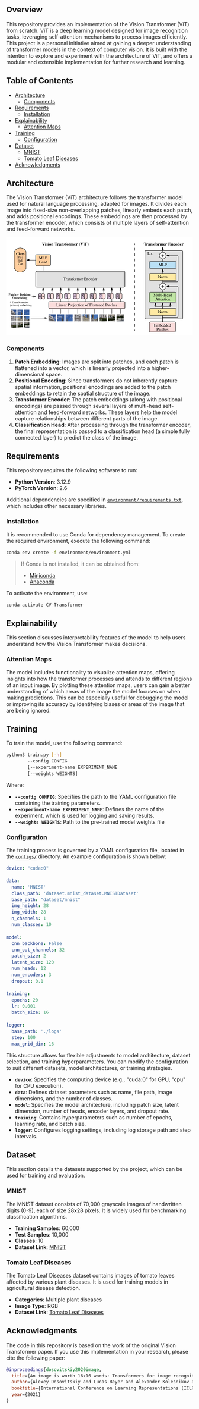 ## Overview
This repository provides an implementation of the Vision Transformer (ViT) from scratch. ViT is a deep learning model designed for image recognition tasks, leveraging self-attention mechanisms to process images efficiently. This project is a personal initiative aimed at gaining a deeper understanding of transformer models in the context of computer vision. It is built with the intention to explore and experiment with the architecture of ViT, and offers a modular and extensible implementation for further research and learning.

## Table of Contents
- [Architecture](#architecture)
  - [Components](#components)
- [Requirements](#requirements)
  - [Installation](#installation)
- [Explainability](#explainability)
  - [Attention Maps](#attention-maps)
- [Training](#training)
  - [Configuration](#configuration)
- [Dataset](#dataset)
  - [MNIST](#mnist)
  - [Tomato Leaf Diseases](#tomato-leaf-diseases)
- [Acknowledgments](#acknowledgments)

## Architecture

The Vision Transformer (ViT) architecture follows the transformer model used for natural language processing, adapted for images. It divides each image into fixed-size non-overlapping patches, linearly embeds each patch, and adds positional encodings. These embeddings are then processed by the transformer encoder, which consists of multiple layers of self-attention and feed-forward networks.

![vit-architecture](documentation/imgs/vit-architecture.png)

### Components

1. **Patch Embedding**: Images are split into patches, and each patch is flattened into a vector, which is linearly projected into a higher-dimensional space. 
2. **Positional Encoding**: Since transformers do not inherently capture spatial information, positional encodings are added to the patch embeddings to retain the spatial structure of the image.
3. **Transformer Encoder**: The patch embeddings (along with positional encodings) are passed through several layers of multi-head self-attention and feed-forward networks. These layers help the model capture relationships between different parts of the image.
4. **Classification Head**: After processing through the transformer encoder, the final representation is passed to a classification head (a simple fully connected layer) to predict the class of the image.

## Requirements
This repository requires the following software to run:
- **Python Version**: 3.12.9
- **PyTorch Version**: 2.6

Additional dependencies are specified in [`environment/requirements.txt`](environment/requirements.txt), which includes other necessary libraries.

### Installation
It is recommended to use Conda for dependency management. To create the required environment, execute the following command:

```sh
conda env create -f environment/environment.yml
```

> If Conda is not installed, it can be obtained from:
> - [Miniconda](https://docs.conda.io/en/latest/miniconda.html)
> - [Anaconda](https://www.anaconda.com/)

To activate the environment, use:

```sh
conda activate CV-Transformer
```

## Explainability

This section discusses interpretability features of the model to help users understand how the Vision Transformer makes decisions.

### Attention Maps
The model includes functionality to visualize attention maps, offering insights into how the transformer processes and attends to different regions of an input image. By plotting these attention maps, users can gain a better understanding of which areas of the image the model focuses on when making predictions. This can be especially useful for debugging the model or improving its accuracy by identifying biases or areas of the image that are being ignored.

## Training
To train the model, use the following command:

```sh
python3 train.py [-h] 
        --config CONFIG
        [--experiment-name EXPERIMENT_NAME
        [--weights WEIGHTS]
```

Where:
- **`--config CONFIG`**: Specifies the path to the YAML configuration file containing the training parameters.
- **`--experiment-name EXPERIMENT_NAME`**: Defines the name of the experiment, which is used for logging and saving results.
- **`--weights WEIGHTS`**: Path to the pre-trained model weights file

### Configuration
The training process is governed by a YAML configuration file, located in the [`configs/`](configs/) directory. An example configuration is shown below:

```yaml
device: "cuda:0"

data:
  name: 'MNIST'
  class_path: 'dataset.mnist_dataset.MNISTDataset'
  base_path: "dataset/mnist"
  img_height: 28
  img_width: 28
  n_channels: 1
  num_classes: 10

model:
  cnn_backbone: False
  cnn_out_channels: 32
  patch_size: 2
  latent_size: 120
  num_heads: 12
  num_encoders: 3
  dropout: 0.1

training:
  epochs: 20
  lr: 0.001
  batch_size: 16

logger:
  base_path: './logs'
  step: 100
  max_grid_dim: 16
```

This structure allows for flexible adjustments to model architecture, dataset selection, and training hyperparameters. You can modify the configuration to suit different datasets, model architectures, or training strategies.

- **`device`**: Specifies the computing device (e.g., "cuda:0" for GPU, "cpu" for CPU execution).
- **`data`**: Defines dataset parameters such as name, file path, image dimensions, and the number of classes.
- **`model`**: Specifies the model architecture, including patch size, latent dimension, number of heads, encoder layers, and dropout rate.
- **`training`**: Contains hyperparameters such as number of epochs, learning rate, and batch size.
- **`logger`**: Configures logging settings, including log storage path and step intervals.

## Dataset

This section details the datasets supported by the project, which can be used for training and evaluation.

### MNIST
The MNIST dataset consists of 70,000 grayscale images of handwritten digits (0-9), each of size 28x28 pixels. It is widely used for benchmarking classification algorithms.

- **Training Samples**: 60,000
- **Test Samples**: 10,000
- **Classes**: 10
- **Dataset Link**: [MNIST](http://yann.lecun.com/exdb/mnist/)

### Tomato Leaf Diseases
The Tomato Leaf Diseases dataset contains images of tomato leaves affected by various plant diseases. It is used for training models in agricultural disease detection.

- **Categories**: Multiple plant diseases
- **Image Type**: RGB
- **Dataset Link**: [Tomato Leaf Diseases](https://www.kaggle.com/datasets/kaustubhb999/tomatoleaf/data)

## Acknowledgments

The code in this repository is based on the work of the original Vision Transformer paper. If you use this implementation in your research, please cite the following paper:

```bibtex
@inproceedings{dosovitskiy2020image,
  title={An image is worth 16x16 words: Transformers for image recognition at scale},
  author={Alexey Dosovitskiy and Lucas Beyer and Alexander Kolesnikov and Dirk Weissenborn and Xiaohua Zhai and Thomas Unterthiner and Mostafa Dehghani and Matthias Minderer and Georg Heigold and Sylvain Gelly and Jakob Uszkoreit and Neil Houlsby},
  booktitle={International Conference on Learning Representations (ICLR)},
  year={2021}
}
```